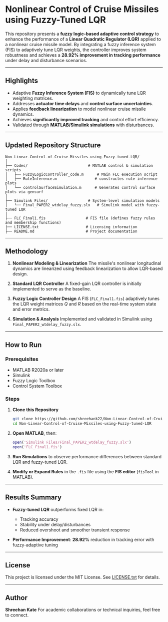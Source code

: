# **Nonlinear Control of Cruise Missiles using Fuzzy-Tuned LQR**

This repository presents a **fuzzy logic-based adaptive control strategy** to enhance the performance of a **Linear Quadratic Regulator (LQR)** applied to a nonlinear cruise missile model. By integrating a fuzzy inference system (FIS) to adaptively tune LQR weights, the controller improves system robustness and achieves a **28.92% improvement in tracking performance** under delay and disturbance scenarios.

---

## **Highlights**

* Adaptive **Fuzzy Inference System (FIS)** to dynamically tune LQR weighting matrices.
* Addresses **actuator time delays** and **control surface uncertainties**.
* Applies **feedback linearization** to model nonlinear cruise missile dynamics.
* Achieves **significantly improved tracking** and control effort efficiency.
* Validated through **MATLAB/Simulink simulations** with disturbances.

---

## **Updated Repository Structure**

```plaintext
Non-Linear-Control-of-Cruise-Missiles-using-Fuzzy-tuned-LQR/
│
├── Codes/                           # MATLAB control & simulation scripts
│   ├── FuzzyLogicController_code.m      # Main FLC execution script
│   ├── RuleInference.m                 # constructes rule inference plots
│   └── controlSurfaceSimulation.m      # Generates control surface plots via gensurf
│
├── Simulink Files/                  # System-level simulation models
│   └── Final_PAPER2_wtdelay_fuzzy.slx   # Simulink model with fuzzy-tuned LQR
│
├── FLC_Final1.fis                  # FIS file (defines fuzzy rules and membership functions)
├── LICENSE.txt                     # Licensing information
├── README.md                       # Project documentation
```

---

## **Methodology**

1. **Nonlinear Modeling & Linearization**
   The missile's nonlinear longitudinal dynamics are linearized using feedback linearization to allow LQR-based design.

2. **Standard LQR Controller**
   A fixed-gain LQR controller is initially implemented to serve as the baseline.

3. **Fuzzy Logic Controller Design**
   A FIS (`FLC_Final1.fis`) adaptively tunes the LQR weight matrices $Q$ and $R$ based on the real-time system state and error metrics.

4. **Simulation & Analysis**
   Implemented and validated in Simulink using `Final_PAPER2_wtdelay_fuzzy.slx`.

---

## **How to Run**

### **Prerequisites**

* MATLAB R2020a or later
* Simulink
* Fuzzy Logic Toolbox
* Control System Toolbox

### **Steps**

1. **Clone this Repository**

   ```bash
   git clone https://github.com/shreehank22/Non-Linear-Control-of-Cruise-Missiles-using-Fuzzy-tuned-LQR.git
   cd Non-Linear-Control-of-Cruise-Missiles-using-Fuzzy-tuned-LQR
   ```

2. **Open MATLAB**, then:

   ```matlab
   open('Simulink Files/Final_PAPER2_wtdelay_fuzzy.slx')
   open('FLC_Final1.fis')
   ```

3. **Run Simulations** to observe performance differences between standard LQR and fuzzy-tuned LQR.

4. **Modify or Expand Rules** in the `.fis` file using the **FIS editor** (`fisTool` in MATLAB).

---

## **Results Summary**

* **Fuzzy-tuned LQR** outperforms fixed LQR in:

  * Tracking accuracy
  * Stability under delay/disturbances
  * Reduced overshoot and smoother transient response

* **Performance Improvement**:
  **28.92%** reduction in tracking error with fuzzy-adaptive tuning

---

## **License**

This project is licensed under the MIT License. See [LICENSE.txt](./LICENSE.txt) for details.

---

## **Author**

**Shreehan Kate**
For academic collaborations or technical inquiries, feel free to connect.



